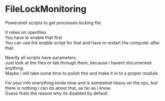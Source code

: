 # FileLockMonitoring

Powershell scripts to get processes locking file

It relies on openfiles\
You have to enable that first\
You can use the enable script for that and have to restart the computer after that.

Nearlly all scripts have parameters.\
Just look at the files or tab through them, because i havent documented anything.\
Maybe i will take some time to polish this and make it in to a proper module.

For your info everything kinda slow and is somewhat heavy on the cpu, but there is nothing i can do about that, as far as i know.\
Guess thats the reason why its disabled by default
